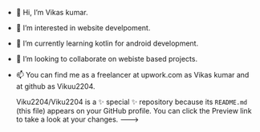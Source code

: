 - 👋 Hi, I’m Vikas kumar.
- 👀 I’m interested in website develpoment.
- 🌱 I’m currently learning kotlin for android development.
- 💞️ I’m looking to collaborate on webiste based projects.
- 📫 You can find me as a freelancer at upwork.com as Vikas kumar and at github as Vikuu2204.

  Viku2204/Viku2204 is a ✨ special ✨ repository because its `README.md` (this file) appears on your GitHub profile.
You can click the Preview link to take a look at your changes.
--->
